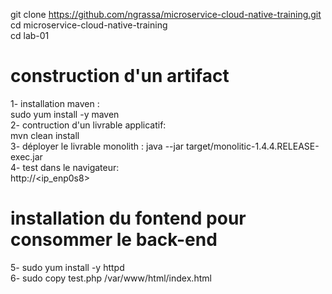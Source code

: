 git clone https://github.com/ngrassa/microservice-cloud-native-training.git \
cd microservice-cloud-native-training \
cd lab-01
# construction d'un artifact
1- installation maven :\
sudo yum install -y maven \
2- contruction d'un livrable applicatif:\
mvn clean install \
3- déployer le livrable monolith : 
java --jar target/monolitic-1.4.4.RELEASE-exec.jar \
4- test dans le navigateur:\
http://<ip_enp0s8>

# installation du fontend pour consommer le back-end
5-  sudo yum install -y httpd \
6-  sudo copy  test.php /var/www/html/index.html
